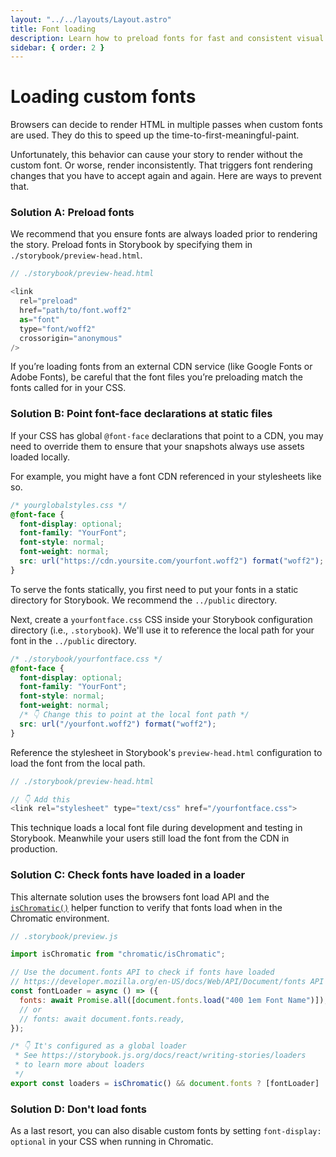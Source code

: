 ```yaml
---
layout: "../../layouts/Layout.astro"
title: Font loading
description: Learn how to preload fonts for fast and consistent visual testing.
sidebar: { order: 2 }
---
```


# Loading custom fonts

Browsers can decide to render HTML in multiple passes when custom fonts are used. They do this to speed up the time-to-first-meaningful-paint.

Unfortunately, this behavior can cause your story to render without the custom font. Or worse, render inconsistently. That triggers font rendering changes that you have to accept again and again. Here are ways to prevent that.

### Solution A: Preload fonts

We recommend that you ensure fonts are always loaded prior to rendering the story. Preload fonts in Storybook by specifying them in `./storybook/preview-head.html`.

```js
// ./storybook/preview-head.html

<link
  rel="preload"
  href="path/to/font.woff2"
  as="font"
  type="font/woff2"
  crossorigin="anonymous"
/>
```

<div class="aside">
If you’re loading fonts from an external CDN service (like Google Fonts or Adobe Fonts), be careful that the font files you’re preloading match the fonts called for in your CSS.
</div>

### Solution B: Point font-face declarations at static files

If your CSS has global `@font-face` declarations that point to a CDN, you may need to override them to ensure that your snapshots always use assets loaded locally.

For example, you might have a font CDN referenced in your stylesheets like so.

```css
/* yourglobalstyles.css */
@font-face {
  font-display: optional;
  font-family: "YourFont";
  font-style: normal;
  font-weight: normal;
  src: url("https://cdn.yoursite.com/yourfont.woff2") format("woff2");
}
```

To serve the fonts statically, you first need to put your fonts in a static directory for Storybook. We recommend the `../public` directory.

Next, create a `yourfontface.css` CSS inside your Storybook configuration directory (i.e., `.storybook`). We'll use it to reference the local path for your font in the `../public` directory.

```css
/* ./storybook/yourfontface.css */
@font-face {
  font-display: optional;
  font-family: "YourFont";
  font-style: normal;
  font-weight: normal;
  /* 👇 Change this to point at the local font path */
  src: url("/yourfont.woff2") format("woff2");
}
```

Reference the stylesheet in Storybook's `preview-head.html` configuration to load the font from the local path.

```js
// ./storybook/preview-head.html

// 👇 Add this
<link rel="stylesheet" type="text/css" href="/yourfontface.css">
```

This technique loads a local font file during development and testing in Storybook. Meanwhile your users still load the font from the CDN in production.

### Solution C: Check fonts have loaded in a loader

This alternate solution uses the browsers font load API and the [`isChromatic()`](/docs/ischromatic) helper function to verify that fonts load when in the Chromatic environment.

```js
// .storybook/preview.js

import isChromatic from "chromatic/isChromatic";

// Use the document.fonts API to check if fonts have loaded
// https://developer.mozilla.org/en-US/docs/Web/API/Document/fonts API to
const fontLoader = async () => ({
  fonts: await Promise.all([document.fonts.load("400 1em Font Name")]),
  // or
  // fonts: await document.fonts.ready,
});

/* 👇 It's configured as a global loader
 * See https://storybook.js.org/docs/react/writing-stories/loaders
 * to learn more about loaders
 */
export const loaders = isChromatic() && document.fonts ? [fontLoader] : [];
```

### Solution D: Don't load fonts

As a last resort, you can also disable custom fonts by setting `font-display: optional` in your CSS when running in Chromatic.
